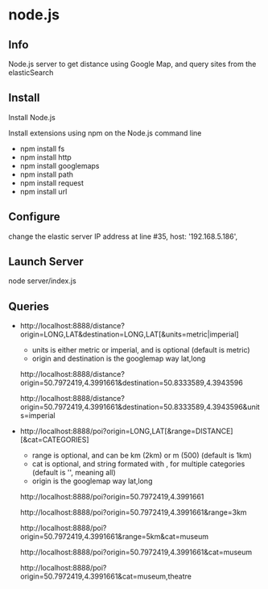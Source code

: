 node.js
====================

Info
--
Node.js server to get distance using Google Map, and query sites from the elasticSearch


Install
--
Install Node.js

Install extensions using npm on the Node.js command line

* npm install fs
* npm install http
* npm install googlemaps
* npm install path
* npm install request
* npm install url

Configure
--

change the elastic server IP address at line #35, host: '192.168.5.186',

Launch Server
--

node server/index.js 


Queries
--

* http://localhost:8888/distance?origin=LONG,LAT&destination=LONG,LAT[&units=metric|imperial]
  * units is either metric or imperial, and is optional (default is metric)
  * origin and destination is the googlemap way lat,long

  http://localhost:8888/distance?origin=50.7972419,4.3991661&destination=50.8333589,4.3943596
  
  http://localhost:8888/distance?origin=50.7972419,4.3991661&destination=50.8333589,4.3943596&units=imperial

* http://localhost:8888/poi?origin=LONG,LAT[&range=DISTANCE][&cat=CATEGORIES]
  * range is optional, and can be km (2km) or m (500) (default is 1km)
  * cat is optional, and string formated with , for multiple categories (default is '', meaning all)
  * origin is the googlemap way lat,long
  
  http://localhost:8888/poi?origin=50.7972419,4.3991661

  http://localhost:8888/poi?origin=50.7972419,4.3991661&range=3km
  
  http://localhost:8888/poi?origin=50.7972419,4.3991661&range=5km&cat=museum
  
  http://localhost:8888/poi?origin=50.7972419,4.3991661&cat=museum
  
  http://localhost:8888/poi?origin=50.7972419,4.3991661&cat=museum,theatre
